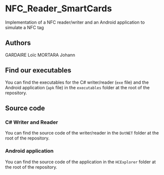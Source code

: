 # NFC_Reader_SmartCards

Implementation of a NFC reader/writer and an Android application to simulate a NFC tag 

## Authors
GARDAIRE Loïc
MORTARA Johann

## Find our executables

You can find the executables for the C# writer/reader (`exe` file) and the Android application (`apk` file) in the `executables` folder at the root of the repository.

## Source code

### C# Writer and Reader

You can find the source code of the writer/reader in the `DotNET` folder at the root of the repository.

### Android application

You can find the source code of the application in the `HCExplorer` folder at the root of the repository.